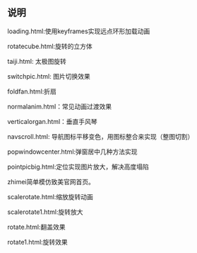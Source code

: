 ## 说明

loading.html:使用keyframes实现远点环形加载动画


rotatecube.html:旋转的立方体


taiji.html: 太极图旋转

switchpic.html: 图片切换效果

foldfan.html:折扇

normalanim.html：常见动画过渡效果

verticalorgan.html：垂直手风琴

navscroll.html: 导航图标平移变色，用图标整合来实现（整图切割）

popwindowcenter.html:弹窗居中几种方法实现

pointpicbig.html:定位实现图片放大，解决高度塌陷

zhimei简单模仿致美官网首页。

scalerotate.html:缩放旋转动画

scalerotate1.html:旋转放大

rotate.html:翻盖效果

rotate1.html:旋转效果
